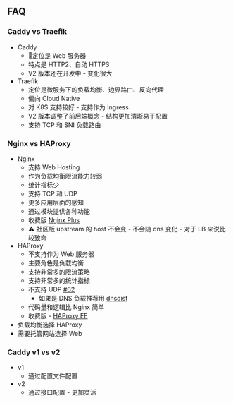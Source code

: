 ## FAQ

### Caddy vs Traefik
* Caddy
  * 定位是 Web 服务器
  * 特点是 HTTP2、自动 HTTPS
  * V2 版本还在开发中 - 变化很大
* Traefik
  * 定位是微服务下的负载均衡、边界路由、反向代理
  * 偏向 Cloud Native
  * 对 K8S 支持较好 - 支持作为 Ingress
  * V2 版本调整了前后端概念 - 结构更加清晰易于配置
  * 支持 TCP 和 SNI 负载路由

### Nginx vs HAProxy
* Nginx
  * 支持 Web Hosting
  * 作为负载均衡限流能力较弱
  * 统计指标少
  * 支持 TCP 和 UDP
  * 更多应用层面的感知
  * 通过模块提供各种功能
  * 收费版 [Nginx Plus](https://www.nginx.com/products/nginx/#compare-versions)
  * ⚠️ 社区版 upstream 的 host 不会变 - 不会随 dns 变化 - 对于 LB 来说比较致命
* HAProxy
  * 不支持作为 Web 服务器
  * 主要角色是负载均衡
  * 支持非常多的限流策略
  * 支持非常多的统计指标
  * 不支持 UDP [#62](https://github.com/haproxy/haproxy/issues/62)
    * 如果是 DNS 负载推荐用 [dnsdist](https://dnsdist.org)
  * 代码量和逻辑比 Nginx 简单
  * 收费版 - [HAProxy EE](https://www.haproxy.com/products/community-vs-enterprise-edition/)
* 负载均衡选择 HAProxy
* 需要托管网站选择 Web

### Caddy v1 vs v2
* v1
  * 通过配置文件配置
* v2
  * 通过接口配置 - 更加灵活

